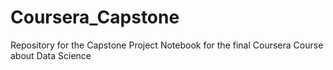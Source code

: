 # Coursera_Capstone
Repository for the Capstone Project Notebook for the final Coursera Course about Data Science
